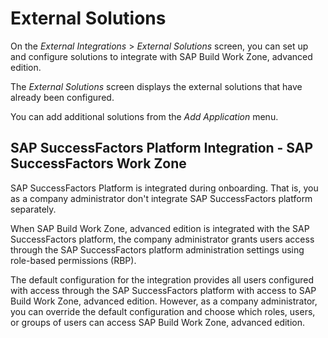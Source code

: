 <!-- loiod51825b4796a47a3aed30b5c7a52710d -->

# External Solutions

On the *External Integrations* \> *External Solutions* screen, you can set up and configure solutions to integrate with SAP Build Work Zone, advanced edition.



The *External Solutions* screen displays the external solutions that have already been configured.

You can add additional solutions from the *Add Application* menu.



<a name="loiod51825b4796a47a3aed30b5c7a52710d__section_wtw_zft_ymb"/>

## SAP SuccessFactors Platform Integration - SAP SuccessFactors Work Zone

SAP SuccessFactors Platform is integrated during onboarding. That is, you as a company administrator don't integrate SAP SuccessFactors platform separately.

When SAP Build Work Zone, advanced edition is integrated with the SAP SuccessFactors platform, the company administrator grants users access through the SAP SuccessFactors platform administration settings using role-based permissions \(RBP\).

The default configuration for the integration provides all users configured with access through the SAP SuccessFactors platform with access to SAP Build Work Zone, advanced edition. However, as a company administrator, you can override the default configuration and choose which roles, users, or groups of users can access SAP Build Work Zone, advanced edition.

